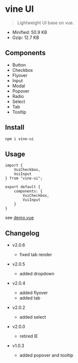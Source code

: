 # vine UI
> Lightweight UI base on vue.
* Minified: 50.9 KB
* Gzip: 12.7 KB
## Components
* Button
* Checkbox
* Flyover
* Input
* Modal
* Popover
* Radio
* Select
* Tab
* Tooltip
## Install
```sh
npm i vine-ui
```
## Usage
```
import {
    VuiCheckbox,
    VuiInput
} from "vine-ui";

export default {
    components: {
        VuiCheckbox,
        VuiInput
    }
}
```
see [demo.vue](public/src/demo.vue)

## Changelog

* v2.0.6
    * fixed tab render

* v2.0.5
    * added dropdown

* v2.0.4
    * added flyover
    * added tab

* v2.0.2
    * added select

* v2.0.0
    * retired IE

* v1.0.3
    * added popover and tooltip